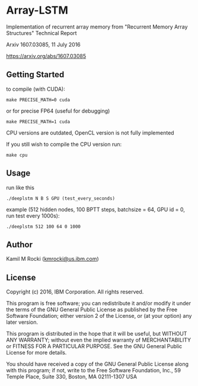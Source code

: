

# Array-LSTM
Implementation of recurrent array memory from "Recurrent Memory Array Structures" Technical Report

Arxiv 1607.03085, 11 July 2016

https://arxiv.org/abs/1607.03085
## Getting Started
to compile (with CUDA):

```
make PRECISE_MATH=0 cuda
```
or for precise FP64 (useful for debugging)

```
make PRECISE_MATH=1 cuda
```

CPU versions are outdated, OpenCL version is not fully implemented

If you still wish to compile the CPU version run:

```
make cpu
```

## Usage
 
run like this
```
./deeplstm N B S GPU (test_every_seconds)
```
example (512 hidden nodes, 100 BPTT steps, batchsize = 64, GPU id = 0, run test every 1000s):

```
./deeplstm 512 100 64 0 1000
```

## Author
Kamil M Rocki (kmrocki@us.ibm.com)

## License
Copyright (c) 2016, IBM Corporation. All rights reserved.
 
This program is free software; you can redistribute it and/or modify
it under the terms of the GNU General Public License as published by
the Free Software Foundation; either version 2 of the License, or
(at your option) any later version.

 This program is distributed in the hope that it will be useful,
 but WITHOUT ANY WARRANTY; without even the implied warranty of
 MERCHANTABILITY or FITNESS FOR A PARTICULAR PURPOSE.  See the
 GNU General Public License for more details.
 
 You should have received a copy of the GNU General Public License
 along with this program; if not, write to the Free Software
 Foundation, Inc., 59 Temple Place, Suite 330, Boston, MA  02111-1307 USA

